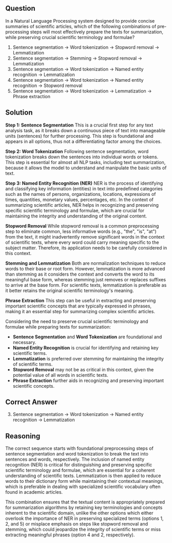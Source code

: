 ## Question
In a Natural Language Processing system designed to provide concise summaries of scientific articles, which of the following combinations of pre-processing steps will most effectively prepare the texts for summarization, while preserving crucial scientific terminology and formulae?

1. Sentence segmentation -> Word tokenization -> Stopword removal -> Lemmatization
2. Sentence segmentation -> Stemming -> Stopword removal -> Lemmatization
3. Sentence segmentation -> Word tokenization -> Named entity recognition -> Lemmatization
4. Sentence segmentation -> Word tokenization -> Named entity recognition -> Stopword removal
5. Sentence segmentation -> Word tokenization -> Lemmatization -> Phrase extraction

## Solution

**Step 1: Sentence Segmentation**
This is a crucial first step for any text analysis task, as it breaks down a continuous piece of text into manageable units (sentences) for further processing. This step is foundational and appears in all options, thus not a differentiating factor among the choices.

**Step 2: Word Tokenization**
Following sentence segmentation, word tokenization breaks down the sentences into individual words or tokens. This step is essential for almost all NLP tasks, including text summarization, because it allows the model to understand and manipulate the basic units of text.

**Step 3: Named Entity Recognition (NER)**
NER is the process of identifying and classifying key information (entities) in text into predefined categories such as the names of persons, organizations, locations, expressions of times, quantities, monetary values, percentages, etc. In the context of summarizing scientific articles, NER helps in recognizing and preserving specific scientific terminology and formulae, which are crucial for maintaining the integrity and understanding of the original content.

**Stopword Removal**
While stopword removal is a common preprocessing step to eliminate common, less informative words (e.g., "the", "is", "at") from the text, it might inadvertently remove significant words in the context of scientific texts, where every word could carry meaning specific to the subject matter. Therefore, its application needs to be carefully considered in this context.

**Stemming and Lemmatization**
Both are normalization techniques to reduce words to their base or root form. However, lemmatization is more advanced than stemming as it considers the context and converts the word to its meaningful base form, whereas stemming just removes or replaces suffixes to arrive at the base form. For scientific texts, lemmatization is preferable as it better retains the original scientific terminology's meaning.

**Phrase Extraction**
This step can be useful in extracting and preserving important scientific concepts that are typically expressed in phrases, making it an essential step for summarizing complex scientific articles.

Considering the need to preserve crucial scientific terminology and formulae while preparing texts for summarization:

- **Sentence Segmentation** and **Word Tokenization** are foundational and necessary.
- **Named Entity Recognition** is crucial for identifying and retaining key scientific terms.
- **Lemmatization** is preferred over stemming for maintaining the integrity of scientific terms.
- **Stopword Removal** may not be as critical in this context, given the potential value of all words in scientific texts. 
- **Phrase Extraction** further aids in recognizing and preserving important scientific concepts.

## Correct Answer

3. Sentence segmentation -> Word tokenization -> Named entity recognition -> Lemmatization

## Reasoning

The correct sequence starts with foundational preprocessing steps of sentence segmentation and word tokenization to break the text into sentences and words, respectively. The inclusion of named entity recognition (NER) is critical for distinguishing and preserving specific scientific terminology and formulae, which are essential for a coherent understanding of scientific texts. Lemmatization is then applied to reduce words to their dictionary form while maintaining their contextual meanings, which is preferable in dealing with specialized scientific vocabulary often found in academic articles.

This combination ensures that the textual content is appropriately prepared for summarization algorithms by retaining key terminologies and concepts inherent to the scientific domain, unlike the other options which either overlook the importance of NER in preserving specialized terms (options 1, 2, and 5) or misplace emphasis on steps like stopword removal and stemming, which could jeopardize the integrity of scientific terms or miss extracting meaningful phrases (option 4 and 2, respectively).
